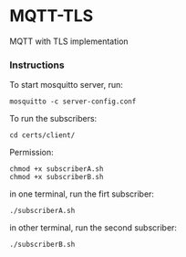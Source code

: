 # MQTT-TLS

MQTT with TLS implementation

### Instructions

To start mosquitto server, run:

```
mosquitto -c server-config.conf
```

To run the subscribers: 


```
cd certs/client/

```

Permission:

```
chmod +x subscriberA.sh
chmod +x subscriberB.sh

```
in one terminal, run the firt subscriber:
```
./subscriberA.sh
```

in other terminal, run the second subscriber:
```
./subscriberB.sh
```